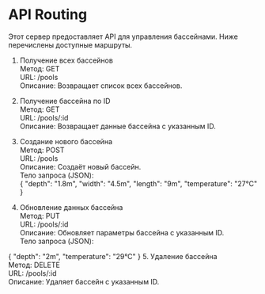 # API Routing

Этот сервер предоставляет API для управления бассейнами. Ниже перечислены доступные маршруты.

1. Получение всех бассейнов  
   Метод: GET  
   URL: /pools  
   Описание: Возвращает список всех бассейнов.  

2. Получение бассейна по ID  
   Метод: GET  
   URL: /pools/:id  
   Описание: Возвращает данные бассейна с указанным ID.  

3. Создание нового бассейна  
   Метод: POST  
   URL: /pools  
   Описание: Создаёт новый бассейн.  
   Тело запроса (JSON):  
{ "depth": "1.8m", "width": "4.5m", "length": "9m", "temperature": "27°C" }

4. Обновление данных бассейна  
Метод: PUT  
URL: /pools/:id  
Описание: Обновляет параметры бассейна с указанным ID.  
Тело запроса (JSON):  

{ "depth": "2m", "temperature": "29°C" }
5. Удаление бассейна  
Метод: DELETE  
URL: /pools/:id  
Описание: Удаляет бассейн с указанным ID. 
